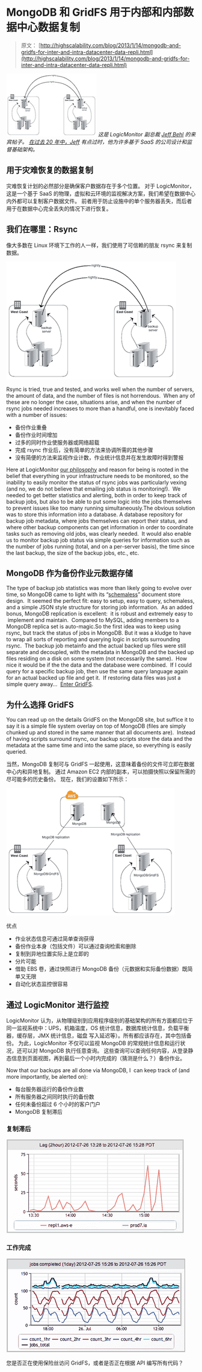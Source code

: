 # MongoDB 和 GridFS 用于内部和内部数据中心数据复制

> 原文： [http://highscalability.com/blog/2013/1/14/mongodb-and-gridfs-for-inter-and-intra-datacenter-data-repli.html](http://highscalability.com/blog/2013/1/14/mongodb-and-gridfs-for-inter-and-intra-datacenter-data-repli.html)

![](img/8bf2ff01d2394d7e2b94688b0b76f3d8.png) *这是 LogicMonitor 副总裁 [Jeff Behl](jbehl@logicmonitor.com) 的来宾帖子。 [在过去 20 年中，Jeff](@jeffbehl) 有点过时，他为许多基于 SaaS 的公司设计和监督基础架构。*

## 用于灾难恢复的数据复制

灾难恢复计划的必然部分是确保客户数据存在于多个位置。 对于 LogicMonitor，这是一个基于 SaaS 的物理，虚拟和云环境的监视解决方案，我们希望在数据中心内外都可以复制客户数据文件。 前者用于防止设施中的单个服务器丢失，而后者用于在数据中心完全丢失的情况下进行恢复。

## 我们在哪里：Rsync

像大多数在 Linux 环境下工作的人一样，我们使用了可信赖的朋友 rsync 来复制数据。

![](img/5d8418f63b8ea168deb7b0bafc7c4dce.png) 

Rsync is tried, true and tested, and works well when the number of servers, the amount of data, and the number of files is not horrendous.  When any of these are no longer the case, situations arise, and when the number of rsync jobs needed increases to more than a handful, one is inevitably faced with a number of issues:

*   备份作业重叠
*   备份作业时间增加
*   过多的同时作业使服务器或网络超载
*   完成 rsync 作业后，没有简单的方法来协调所需的其他步骤
*   没有简便的方法来监视作业计数，作业统计信息并在发生故障时得到警报

Here at LogicMonitor [our philosophy](http://blog.logicmonitor.com/2012/07/17/our-philosophy-of-monitoring/) and reason for being is rooted in the belief that everything in your infrastructure needs to be monitored, so the inability to easily monitor the status of rsync jobs was particularly vexing (and no, we do not believe that emailing job status is monitoring!).  We needed to get better statistics and alerting, both in order to keep track of backup jobs, but also to be able to put some logic into the jobs themselves to prevent issues like too many running simultaneously.The obvious solution was to store this information into a database. A database repository for backup job metadata, where jobs themselves can report their status, and where other backup components can get information in order to coordinate tasks such as removing old jobs, was clearly needed.  It would also enable us to monitor backup job status via simple queries for information such as the number of jobs running (total, and on a per-server basis), the time since the last backup, the size of the backup jobs, etc., etc.   

## MongoDB 作为备份作业元数据存储

The type of backup job statistics was more than likely going to evolve over time, so MongoDB came to light with its “[schemaless](http://blog.mongodb.org/post/119945109/why-schemaless)” document store design.  It seemed the perfect fit: easy to setup, easy to query, schemaless, and a simple JSON style structure for storing job information.  As an added bonus, MongoDB replication is excellent:  it is robust and extremely easy to  implement and maintain.  Compared to MySQL, adding members to a MongoDB replica set is auto-magic.So the first idea was to keep using rsync, but track the status of jobs in MongoDB. But it was a kludge to have to wrap all sorts of reporting and querying logic in scripts surrounding rsync.  The backup job metainfo and the actual backed up files were still separate and decoupled, with the metadata in MongoDB and the backed up files residing on a disk on some system (not necessarily the same).  How nice it would be if the the data and the database were combined.  If I could query for a specific backup job, then use the same query language again for an actual backed up file and get it.  If restoring data files was just a simple query away...  [Enter GridFS](http://docs.mongodb.org/manual/applications/gridfs/).

## 为什么选择 GridFS

You can read up on the details GridFS on the MongoDB site, but suffice it to say it is a simple file system overlay on top of MongoDB (files are simply chunked up and stored in the same manner that all documents are).  Instead of having scripts surround rsync, our backup scripts store the data and the metadata at the same time and into the same place, so everything is easily queried.

当然，MongoDB 复制可与 GridFS 一起使用，这意味着备份的文件可立即在数据中心内和异地复制。 通过 Amazon EC2 内部的副本，可以拍摄快照以保留所需的尽可能多的历史备份。 现在，我们的设置如下所示：

![](img/3c3ccfd357f047d89266ff1df34f8b30.png) 

优点

*   作业状态信息可通过简单查询获得
*   备份作业本身（包括文件）可以通过查询检索和删除
*   复制到异地位置实际上是立即的
*   分片可能
*   借助 EBS 卷，通过快照进行 MongoDB 备份（元数据和实际备份数据）既简单又无限
*   自动化状态监控很容易

## 通过 LogicMonitor 进行监控

LogicMonitor 认为，从物理级别到应用程序级别的基础架构的所有方面都应位于同一监视系统中：UPS，机箱温度，OS 统计信息，数据库统计信息，负载平衡器，缓存层，JMX 统计信息，磁盘 写入延迟等）。所有都应该存在，其中包括备份。 为此，LogicMonitor 不仅可以监视 MongoDB 的常规统计信息和运行状况，还可以对 MongoDB 执行任意查询。 这些查询可以查询任何内容，从登录静态信息到页面视图，再到最后一个小时内完成的（猜测是什么？）备份作业。

Now that our backups are all done via MongoDB, I  can keep track of (and more importantly, be alerted on):

*   每台服务器运行的备份作业数
*   所有服务器之间同时执行的备份数
*   任何未备份超过 6 个小时的客户门户
*   MongoDB 复制滞后

### 复制滞后

![](img/5a3a770e6603b39a268e7856bbd86972.png)

### 工作完成

![](img/501c0f8d17f23d06dd79c7855378d1ad.png)

您是否正在使用保险丝访问 GridFS，或者是否正在根据 API 编写所有代码？